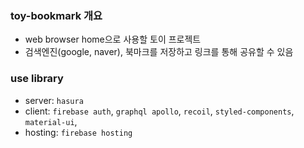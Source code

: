 ### toy-bookmark 개요

- web browser home으로 사용할 토이 프로젝트
- 검색엔진(google, naver), 북마크를 저장하고 링크를 통해 공유할 수 있음

### use library

- server: `hasura`
- client: `firebase auth`, `graphql apollo`, `recoil`, `styled-components`, `material-ui`,
- hosting: `firebase hosting`
